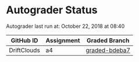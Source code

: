 # Autograder Status
Autograder last run at: October 22, 2018 at 08:40

| GitHub ID | Assignment | Graded Branch |
|-----------|------------|---------------|
| DriftClouds | a4 | [graded-bdeba7](https://github.com/Fall2018COMP401-001/a4-DriftClouds/tree/graded-bdeba7) | 
